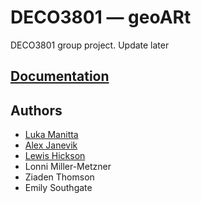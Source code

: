 
# DECO3801 — geoARt

DECO3801 group project. Update later

## [Documentation](https://janevik.net)


## Authors

- [Luka Manitta](https://www.github.com/lukamanitta)
- [Alex Janevik](https://www.github.com/alexjanevik)
- [Lewis Hickson](https://www.github.com/lhick2108)
- Lonni Miller-Metzner
- Ziaden Thomson
- Emily Southgate